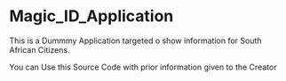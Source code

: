 # Magic_ID_Application

This is a Dummmy Application targeted o show information for South African Citizens.

You can Use this Source Code with prior information given to the Creator
